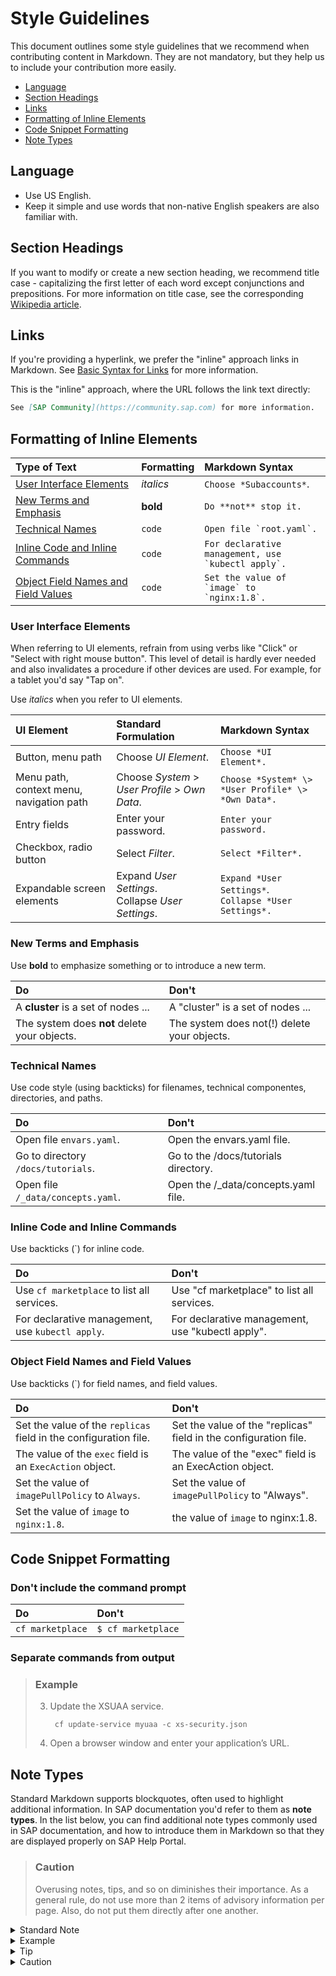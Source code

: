 # Style Guidelines

This document outlines some style guidelines that we recommend when contributing content in Markdown. They are not mandatory, but they help us to include your contribution more easily.

* [Language](#language)
* [Section Headings](#section-headings)
* [Links](#links)
* [Formatting of Inline Elements](#formatting-of-inline-elements)
* [Code Snippet Formatting](#code-snippet-formatting)
* [Note Types](#note-types)

## Language

* Use US English.
* Keep it simple and use words that non-native English speakers are also familiar with.

## Section Headings

If you want to modify or create a new section heading, we recommend title case - capitalizing the first letter of each word except conjunctions and prepositions. For more information on title case, see the corresponding [Wikipedia article](https://en.wikipedia.org/wiki/Title_case).

## Links

If you're providing a hyperlink, we prefer the "inline" approach links in Markdown. See [Basic Syntax for Links](https://www.markdownguide.org/basic-syntax/#links) for more information.

This is the "inline" approach, where the URL follows the link text directly:

```markdown
See [SAP Community](https://community.sap.com) for more information.
```

## Formatting of Inline Elements

| Type of Text | Formatting | Markdown Syntax |
|:---|:---|:---|
| [User Interface Elements](#user-interface-elements) | *italics* | `Choose *Subaccounts*`. |
| [New Terms and Emphasis](#new-terms-and-emphasis) | **bold** | `Do **not** stop it.` |
| [Technical Names](#technical-names) | `code` | <code>Open file \`root.yaml\`.</code> |
| [Inline Code and Inline Commands](#inline-code-and-inline-commands)| `code` | <code>For declarative management, use \`kubectl apply\`.</code> |
| [Object Field Names and Field Values](#object-field-names-and-field-values)|`code` | <code>Set the value of \`image\` to \`nginx:1.8\`.</code> |


### User Interface Elements

When referring to UI elements, refrain from using verbs like "Click" or "Select with right mouse button". This level of detail is hardly ever needed and also invalidates a procedure if other devices are used. For example, for a tablet you'd say "Tap on".

Use *italics* when you refer to UI elements.

| UI Element | Standard Formulation | Markdown Syntax |
|:---|:---|:---|
| Button, menu path | Choose *UI Element*. | `Choose *UI Element*.` |
| Menu path, context menu, navigation path  |  Choose *System* \> *User Profile* \> *Own Data*. | `Choose *System* \> *User Profile* \> *Own Data*.` |
| Entry fields | Enter your password. | `Enter your password.` |
| Checkbox, radio button | Select *Filter*. | `Select *Filter*.` |
| Expandable screen elements | Expand *User Settings*.<br> Collapse *User Settings*. | `Expand *User Settings*`.<br> `Collapse *User Settings*.` |


### New Terms and Emphasis

Use **bold** to emphasize something or to introduce a new term.

|  Do  | Don't |
|:---|:---|
|  A **cluster** is a set of nodes ...  | A "cluster" is a set of nodes ...    |
|  The system does **not** delete your objects.   | The system does not(!) delete your objects.    |


### Technical Names

Use code style (using backticks) for filenames, technical componentes, directories, and paths.

|  Do  | Don't |
|:---|:---|
| Open file `envars.yaml`.   |  Open the envars.yaml file.   |
| Go to directory `/docs/tutorials`.   |  Go to the /docs/tutorials directory.   |
| Open file `/_data/concepts.yaml`.  | Open the /_data/concepts.yaml file. |


### Inline Code and Inline Commands

Use backticks (\`) for inline code.

|  Do  | Don't |
|:---|:---|
|  Use `cf marketplace` to list all services. | Use "cf marketplace" to list all services. |
|  For declarative management, use `kubectl apply`.  | For declarative management, use "kubectl apply".  |

### Object Field Names and Field Values

Use backticks (\`) for field names, and field values.

|  Do  | Don't |
|:---|:---|
| Set the value of the `replicas` field in the configuration file.   | Set the value of the "replicas" field in the configuration file.    |
| The value of the `exec` field is an `ExecAction` object.   | The value of the "exec" field is an ExecAction object.    |
| Set the value of `imagePullPolicy` to `Always`. | Set the value of `imagePullPolicy` to "Always". |
| Set the value of `image` to `nginx:1.8`. | the value of `image` to nginx:1.8. |


## Code Snippet Formatting

### Don't include the command prompt

|  Do  | Don't |
|:---|:---|
| `cf marketplace`  | `$ cf marketplace` |


### Separate commands from output

> ### Example
>
> 3. Update the XSUAA service.
>
>         cf update-service myuaa -c xs-security.json
>
> 4. Open a browser window and enter your application’s URL.
>

## Note Types

Standard Markdown supports blockquotes, often used to highlight additional information. In SAP documentation you'd refer to them as **note types**. In the list below, you can find additional note types commonly used in SAP documentation, and how to introduce them in Markdown so that they are displayed properly on SAP Help Portal.

> ### Caution
> Overusing notes, tips, and so on diminishes their importance. As a general rule, do not use more than 2 items of advisory information per page. Also, do not put them directly after one another.

<details><summary>Standard Note</summary>

  Point out important or unusual information to the user. Something that they need to understand or that is not obvious. No direct action involved.

  Example:
  ```markdown
  > The pricing-relevant data needs to correspond to the data specified for the Web shop in the shop management tool.
  ```

  Result:
  > The pricing-relevant data needs to correspond to the data specified for the Web shop in the shop management tool.

</details>

<details><summary>Example</summary>

  Give small examples to illustrate your point.

  Example:
  ```markdown
  > ### Example
  > This is an example that I want to be set off from body text. It has an icon and a signal word. And this is the third sentence but there may be more sentences. 3–5 sentences are a rough guideline.
  ```

  Result:
  > ### Example
  > This is an example that I want to be set off from body text. It has an icon and a signal word. And this is the third sentence but there may be more sentences. 3–5 sentences are a rough guideline.

</details>

<details><summary>Tip</summary>

  Tips are usually optional. Advise the user to take an action (or refrain from it) to solve or avoid unwanted, minor issues. No risk of harm. The issues are relatively easy to repair.

  Example:
  ```markdown
  > ### Tip
  > If your system is running slowly, verify that memory configuration parameters are set to the recommended values.
  ```

  Result:
  > ### Tip
  > If your system is running slowly, verify that memory configuration parameters are set to the recommended values.

</details>

<details><summary>Caution</summary>

  Caution the user to avoid severe or dangerous hazards. Potential harm may range from damaged files over data loss and data inconsistency to system failure. The issues are not easy to repair.

  Example:
  ```markdown
  > ### Caution
  > Do not manually alter localization files. Doing so may cause unpredictable results, including data loss.
  ```

  Result:
  > ### Caution
  > Do not manually alter localization files. Doing so may cause unpredictable results, including data loss.

</details>
